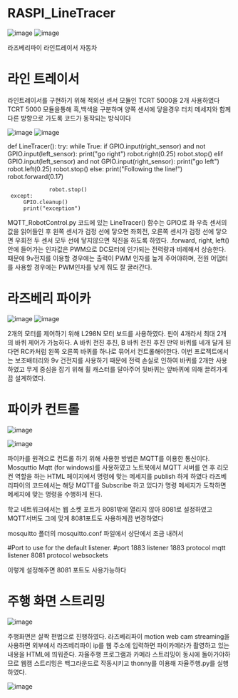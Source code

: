 # RASPI_LineTracer

![image](https://user-images.githubusercontent.com/66546156/125194423-2f317000-e28c-11eb-952d-8b7af8a02335.png)
![image](https://user-images.githubusercontent.com/66546156/125194431-32c4f700-e28c-11eb-88cd-c2754f6e669e.png)

라즈베리파이 라인트레이서 자동차

# 라인 트레이서

라인트레이서를 구현하기 위해 적외선 센서 모듈인 TCRT 5000을 2개 사용하였다
TCRT 5000 모듈을통해 흑,백색을 구분하며 양쪽 센서에 닿을경우 터치 메세지와 함께 다른 방향으로 가도록
코드가 동작되는 방식이다

![image](https://user-images.githubusercontent.com/66546156/125194291-8edb4b80-e28b-11eb-9c2f-fc0fe5a31f9a.png)
![image](https://user-images.githubusercontent.com/66546156/125194294-913da580-e28b-11eb-97bd-b0fdb772cfa2.png)


def LineTracer():
     try:
         while True:
             if GPIO.input(right_sensor) and not GPIO.input(left_sensor):
                 print("go right")
                 robot.right(0.25)
                 robot.stop()
             elif GPIO.input(left_sensor) and not GPIO.input(right_sensor):
                 print("go left")
                 robot.left(0.25)
                 robot.stop()
             else:
                 print("Following the line!")
                 robot.forward(0.17)

                 robot.stop()
     except:
         GPIO.cleanup()
         print("exception")


 MQTT_RobotControl.py 코드에 있는 LineTracer() 함수는 GPIO로 좌 우측 센서의 값을 읽어들인 후 왼쪽 센서가 검정 선에 닿으면 좌회전, 오른쪽 센서가 검정 선에 닿으면 우회전 
 두 센서 모두 선에 닿지않으면 직진을 하도록 하였다. .forward, right, left() 안에 들어가는 인자값은 PWM으로 DC모터에 인가되는 전력량과 비례해서 상승한다. 때문에 9v전지를 이용할 경우에는 출력이 PWM 인자를 높게 주어야하며, 전원 어댑터를 사용할 경우에는 PWM인자를 낮게 줘도 잘 굴러간다. 


# 라즈베리 파이카

![image](https://user-images.githubusercontent.com/66546156/125194540-c39bd280-e28c-11eb-986a-0a587d0db0b6.png)
![image](https://user-images.githubusercontent.com/66546156/125194557-ce566780-e28c-11eb-9e79-dadfc0f852ef.png)

2개의 모터를 제어하기 위해 L298N 모터 보드를 사용하였다. 핀이 4개라서 최대 2개의 바퀴 제어가 가능하다.
A 바퀴 전진 후진, B 바퀴 전진 후진
만약 바퀴를 네개 달게 된다면 RC카처럼 왼쪽 오른쪽 바퀴를 하나로 묶어서 컨트롤해야한다. 이번 프로젝트에서는 보조배터리와 9v 건전지를 사용하기 때문에 전력 손실로 인하여 바퀴를 2개만 사용하였고 무게 중심을 잡기 위해 휠 캐스터를 달아주어 뒷바퀴는 앞바퀴에 의해 끌려가게끔 설계하였다.  

# 파이카 컨트롤
![image](https://user-images.githubusercontent.com/66546156/125194719-7409d680-e28d-11eb-92d5-0a3315102aeb.png)

![image](https://user-images.githubusercontent.com/66546156/125194805-c1864380-e28d-11eb-9796-b87a4efc6ddf.png)


파이카를 원격으로 컨트롤 하기 위해 사용한 방법은 MQTT를 이용한 통신이다. 
Mosquttio Mqtt (for windows)를 사용하였고 노트북에서 MQTT 서버를 연 후 
리모컨 역할을 하는 HTML 페이지에서 명령에 맞는 메세지를 publish 하게 하였다
라즈베리파이의 코드에서는 해당 MQTT를 Subscribe 하고 있다가 명령 메세지가 도착하면 메세지에 맞는 명령을 수행하게 된다. 

학교 네트워크에서는 웹 소켓 포트가 8081밖에 열리지 않아 8081로 설정하였고 MQTT서버도 그에 맞게 8081포트도 사용하게끔 변경하였다

mosquitto 폴더의 mosquitto.conf 파일에서 상단에서 조금 내려서

#Port to use for the default listener.
#port 1883
listener 1883
protocol mqtt
listener 8081
protocol websockets 

이렇게 설정해주면 8081 포트도 사용가능하다


# 주행 화면 스트리밍
![image](https://user-images.githubusercontent.com/66546156/125194337-cd710600-e28b-11eb-8cb4-f56e1676275d.png)

주행화면은 살짝 편법으로 진행하였다. 
라즈베리파이 motion web cam streaming을 사용하면 외부에서 라즈베리파이 ip를 웹 주소에 입력하면  파이카메라가 촬영하고 있는 내용을 HTML에 띄워준다. 자율주행 프로그램과 카메라 스트리밍이 동시에 돌아가야하므로 웹캠 스트리밍은 백그라운드로 작동시키고 thonny를 이용해 자율주행.py를 실행하였다.

![image](https://user-images.githubusercontent.com/66546156/125194399-23de4480-e28c-11eb-9473-2bc0c398df13.png)

